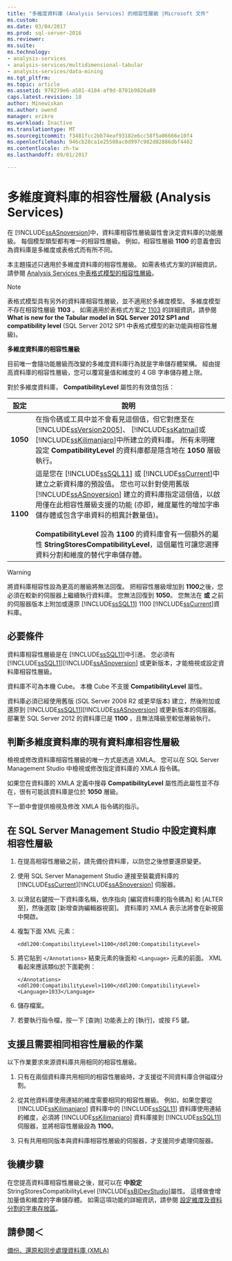 ```yaml
---
title: "多維度資料庫 (Analysis Services) 的相容性層級 |Microsoft 文件"
ms.custom: 
ms.date: 03/04/2017
ms.prod: sql-server-2016
ms.reviewer: 
ms.suite: 
ms.technology:
- analysis-services
- analysis-services/multidimensional-tabular
- analysis-services/data-mining
ms.tgt_pltfrm: 
ms.topic: article
ms.assetid: 978279e6-a581-4184-af9d-8701b9826a89
caps.latest.revision: 18
author: Minewiskan
ms.author: owend
manager: erikre
ms.workload: Inactive
ms.translationtype: MT
ms.sourcegitcommit: f3481fcc2bb74eaf93182e6cc58f5a06666e10f4
ms.openlocfilehash: 946cb28ca1e25508ac0d997c982d82886dbf4402
ms.contentlocale: zh-tw
ms.lasthandoff: 09/01/2017

---
```

# <a name="compatibility-level-of-a-multidimensional-database-analysis-services"></a>多維度資料庫的相容性層級 (Analysis Services)
  在 [!INCLUDE[ssASnoversion](../../includes/ssasnoversion-md.md)]中，資料庫相容性層級屬性會決定資料庫的功能層級。 每個模型類型都有唯一的相容性層級。 例如，相容性層級 **1100** 的意義會因為資料庫是多維度或表格式而有所不同。  
  
 本主題描述只適用於多維度資料庫的相容性層級。 如需表格式方案的詳細資訊，請參閱 [Analysis Services 中表格式模型的相容性層級](../../analysis-services/tabular-models/compatibility-level-for-tabular-models-in-analysis-services.md)。  
  
> [!NOTE]  
>  表格式模型具有另外的資料庫相容性層級，並不適用於多維度模型。 多維度模型不存在相容性層級 **1103** 。 如需適用於表格式方案之 [1103](http://go.microsoft.com/fwlink/?LinkId=301727) 的詳細資訊，請參閱 **What is new for the Tabular model in SQL Server 2012 SP1 and compatibility level** (SQL Server 2012 SP1 中表格式模型的新功能與相容性層級)。  
  
 **多維度資料庫的相容性層級**  
  
 目前唯一會隨功能層級而改變的多維度資料庫行為就是字串儲存體架構。 經由提高資料庫的相容性層級，您可以覆寫量值和維度的 4 GB 字串儲存體上限。  
  
 對於多維度資料庫， **CompatibilityLevel** 屬性的有效值包括：  
  
|設定|說明|  
|-------------|-----------------|  
|**1050**|在指令碼或工具中並不會看見這個值，但它對應至在 [!INCLUDE[ssVersion2005](../../includes/ssversion2005-md.md)]、 [!INCLUDE[ssKatmai](../../includes/sskatmai-md.md)]或 [!INCLUDE[ssKilimanjaro](../../includes/sskilimanjaro-md.md)]中所建立的資料庫。 所有未明確設定 **CompatibilityLevel** 的資料庫都是隱含地在 **1050** 層級執行。|  
|**1100**|這是您在 [!INCLUDE[ssSQL11](../../includes/sssql11-md.md)] 或 [!INCLUDE[ssCurrent](../../includes/sscurrent-md.md)]中建立之新資料庫的預設值。 您也可以針對使用舊版 [!INCLUDE[ssASnoversion](../../includes/ssasnoversion-md.md)] 建立的資料庫指定這個值，以啟用僅在此相容性層級支援的功能 (亦即，維度屬性的增加字串儲存體或包含字串資料的相異計數量值)。<br /><br /> **CompatibilityLevel** 設為 **1100** 的資料庫會有一個額外的屬性 **StringStoresCompatibilityLevel**，這個屬性可讓您選擇資料分割和維度的替代字串儲存體。|  
  
> [!WARNING]  
>  將資料庫相容性設為更高的層級將無法回復。 把相容性層級增加到 **1100**之後，您必須在較新的伺服器上繼續執行資料庫。 您無法回復到 **1050**。 您無法在 **或** 之前的伺服器版本上附加或還原 [!INCLUDE[ssSQL11](../../includes/sssql11-md.md)] 1100 [!INCLUDE[ssCurrent](../../includes/sscurrent-md.md)]資料庫。  
  
## <a name="prerequisites"></a>必要條件  
 資料庫相容性層級是在 [!INCLUDE[ssSQL11](../../includes/sssql11-md.md)]中引進。 您必須有 [!INCLUDE[ssSQL11](../../includes/sssql11-md.md)][!INCLUDE[ssASnoversion](../../includes/ssasnoversion-md.md)] 或更新版本，才能檢視或設定資料庫相容性層級。  
  
 資料庫不可為本機 Cube。 本機 Cube 不支援 **CompatibilityLevel** 屬性。  
  
 資料庫必須已經使用舊版 (SQL Server 2008 R2 或更早版本) 建立，然後附加或還原到 [!INCLUDE[ssSQL11](../../includes/sssql11-md.md)][!INCLUDE[ssASnoversion](../../includes/ssasnoversion-md.md)] 或更新版本的伺服器。 部署至 SQL Server 2012 的資料庫已是 **1100** ，且無法降級至較低層級執行。  
  
## <a name="determine-the-existing-database-compatibility-level-for-a-multidimensional-database"></a>判斷多維度資料庫的現有資料庫相容性層級  
 檢視或修改資料庫相容性層級的唯一方式是透過 XMLA。 您可以在 SQL Server Management Studio 中檢視或修改指定資料庫的 XMLA 指令碼。  
  
 如果您在資料庫的 XMLA 定義中搜尋 **CompatibilityLevel** 屬性而此屬性並不存在，很有可能該資料庫是位於 **1050** 層級。  
  
 下一節中會提供檢視及修改 XMLA 指令碼的指示。  
  
## <a name="set-the-database-compatibility-level-in-sql-server-management-studio"></a>在 SQL Server Management Studio 中設定資料庫相容性層級  
  
1.  在提高相容性層級之前，請先備份資料庫，以防您之後想要還原變更。  
  
2.  使用 SQL Server Management Studio 連接至裝載資料庫的 [!INCLUDE[ssCurrent](../../includes/sscurrent-md.md)][!INCLUDE[ssASnoversion](../../includes/ssasnoversion-md.md)] 伺服器。  
  
3.  以滑鼠右鍵按一下資料庫名稱，依序指向 [編寫資料庫的指令碼為] 和 [ALTER 至]，然後選取 [新增查詢編輯器視窗]。 資料庫的 XMLA 表示法將會在新視窗中開啟。  
  
4.  複製下面 XML 元素：  
  
    ```  
    <ddl200:CompatibilityLevel>1100</ddl200:CompatibilityLevel>  
    ```  
  
5.  將它貼到 `</Annotations>` 結束元素的後面和 `<Language>` 元素的前面。 XML 看起來應該類似於下面範例：  
  
    ```  
    </Annotations>  
    <ddl200:CompatibilityLevel>1100</ddl200:CompatibilityLevel>  
    <Language>1033</Language>  
    ```  
  
6.  儲存檔案。  
  
7.  若要執行指令檔，按一下 [查詢] 功能表上的 [執行]，或按 F5 鍵。  
  
## <a name="supported-operations-that-require-the-same-compatibility-level"></a>支援且需要相同相容性層級的作業  
 以下作業要求來源資料庫共用相同的相容性層級。  
  
1.  只有在兩個資料庫共用相同的相容性層級時，才支援從不同資料庫合併磁碟分割。  
  
2.  從其他資料庫使用連結的維度需要相同的相容性層級。 例如，如果您要從 [!INCLUDE[ssKilimanjaro](../../includes/sskilimanjaro-md.md)] 資料庫中的 [!INCLUDE[ssSQL11](../../includes/sssql11-md.md)] 資料庫使用連結的維度，必須將 [!INCLUDE[ssKilimanjaro](../../includes/sskilimanjaro-md.md)] 資料庫接到 [!INCLUDE[ssSQL11](../../includes/sssql11-md.md)] 伺服器，並將相容性層級設為 **1100**。  
  
3.  只有共用相同版本與資料庫相容性層級的伺服器，才支援同步處理伺服器。  
  
## <a name="next-steps"></a>後續步驟  
 在您提高資料庫相容性層級之後，就可以在 **中設定** StringStoresCompatibilityLevel [!INCLUDE[ssBIDevStudio](../../includes/ssbidevstudio-md.md)]屬性。 這樣做會增加量值和維度的字串儲存體。 如需這項功能的詳細資訊，請參閱 [設定維度及資料分割的字串存放區](../../analysis-services/multidimensional-models/configure-string-storage-for-dimensions-and-partitions.md)。  
  
## <a name="see-also"></a>請參閱＜  
 [備份、還原和同步處理資料庫 &#40;XMLA&#41;](../../analysis-services/multidimensional-models-scripting-language-assl-xmla/backing-up-restoring-and-synchronizing-databases-xmla.md)  
  
  

